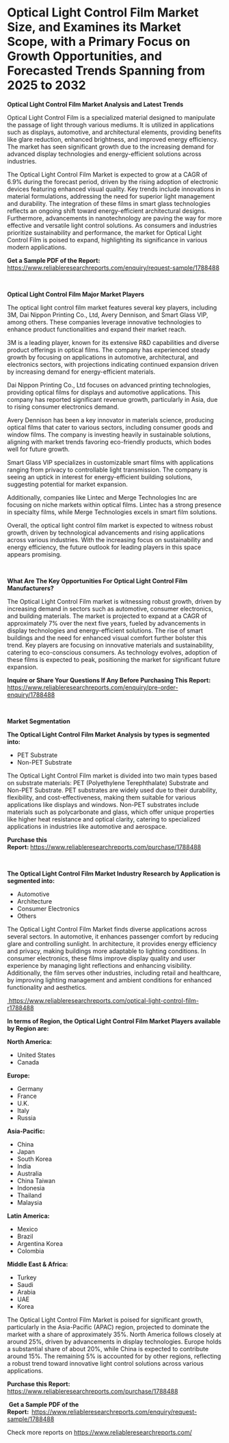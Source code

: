 <p><h1>Optical Light Control Film Market Size, and Examines its Market Scope, with a Primary Focus on Growth Opportunities, and Forecasted Trends Spanning from 2025 to 2032</h1></p><p><strong>Optical Light Control Film Market Analysis and Latest Trends</strong></p>
<p><p>Optical Light Control Film is a specialized material designed to manipulate the passage of light through various mediums. It is utilized in applications such as displays, automotive, and architectural elements, providing benefits like glare reduction, enhanced brightness, and improved energy efficiency. The market has seen significant growth due to the increasing demand for advanced display technologies and energy-efficient solutions across industries.</p><p>The Optical Light Control Film Market is expected to grow at a CAGR of 6.9% during the forecast period, driven by the rising adoption of electronic devices featuring enhanced visual quality. Key trends include innovations in material formulations, addressing the need for superior light management and durability. The integration of these films in smart glass technologies reflects an ongoing shift toward energy-efficient architectural designs. Furthermore, advancements in nanotechnology are paving the way for more effective and versatile light control solutions. As consumers and industries prioritize sustainability and performance, the market for Optical Light Control Film is poised to expand, highlighting its significance in various modern applications.</p></p>
<p><strong>Get a Sample PDF of the Report:&nbsp;</strong> <a href="https://www.reliableresearchreports.com/enquiry/request-sample/1788488?utm_campaign=3057&utm_medium=2&utm_source=Github&utm_content=ia&utm_term=06042025&utm_id=optical-light-control-film">https://www.reliableresearchreports.com/enquiry/request-sample/1788488</a></p>
<p>&nbsp;</p>
<p><strong>Optical Light Control Film Major Market Players</strong></p>
<p><p>The optical light control film market features several key players, including 3M, Dai Nippon Printing Co., Ltd, Avery Dennison, and Smart Glass VIP, among others. These companies leverage innovative technologies to enhance product functionalities and expand their market reach.</p><p>3M is a leading player, known for its extensive R&D capabilities and diverse product offerings in optical films. The company has experienced steady growth by focusing on applications in automotive, architectural, and electronics sectors, with projections indicating continued expansion driven by increasing demand for energy-efficient materials.</p><p>Dai Nippon Printing Co., Ltd focuses on advanced printing technologies, providing optical films for displays and automotive applications. This company has reported significant revenue growth, particularly in Asia, due to rising consumer electronics demand.</p><p>Avery Dennison has been a key innovator in materials science, producing optical films that cater to various sectors, including consumer goods and window films. The company is investing heavily in sustainable solutions, aligning with market trends favoring eco-friendly products, which bodes well for future growth.</p><p>Smart Glass VIP specializes in customizable smart films with applications ranging from privacy to controllable light transmission. The company is seeing an uptick in interest for energy-efficient building solutions, suggesting potential for market expansion.</p><p>Additionally, companies like Lintec and Merge Technologies Inc are focusing on niche markets within optical films. Lintec has a strong presence in specialty films, while Merge Technologies excels in smart film solutions.</p><p>Overall, the optical light control film market is expected to witness robust growth, driven by technological advancements and rising applications across various industries. With the increasing focus on sustainability and energy efficiency, the future outlook for leading players in this space appears promising.</p></p>
<p>&nbsp;</p>
<p><strong>What Are The Key Opportunities For Optical Light Control Film Manufacturers?</strong></p>
<p><p>The Optical Light Control Film market is witnessing robust growth, driven by increasing demand in sectors such as automotive, consumer electronics, and building materials. The market is projected to expand at a CAGR of approximately 7% over the next five years, fueled by advancements in display technologies and energy-efficient solutions. The rise of smart buildings and the need for enhanced visual comfort further bolster this trend. Key players are focusing on innovative materials and sustainability, catering to eco-conscious consumers. As technology evolves, adoption of these films is expected to peak, positioning the market for significant future expansion.</p></p>
<p><strong>Inquire or Share Your Questions If Any Before Purchasing This Report:</strong> <a href="https://www.reliableresearchreports.com/enquiry/pre-order-enquiry/1788488?utm_campaign=3057&utm_medium=2&utm_source=Github&utm_content=ia&utm_term=06042025&utm_id=optical-light-control-film">https://www.reliableresearchreports.com/enquiry/pre-order-enquiry/1788488</a></p>
<p>&nbsp;</p>
<p><strong>Market Segmentation</strong></p>
<p><strong>The Optical Light Control Film Market Analysis by types is segmented into:</strong></p>
<p><ul><li>PET Substrate</li><li>Non-PET Substrate</li></ul></p>
<p><p>The Optical Light Control Film market is divided into two main types based on substrate materials: PET (Polyethylene Terephthalate) Substrate and Non-PET Substrate. PET substrates are widely used due to their durability, flexibility, and cost-effectiveness, making them suitable for various applications like displays and windows. Non-PET substrates include materials such as polycarbonate and glass, which offer unique properties like higher heat resistance and optical clarity, catering to specialized applications in industries like automotive and aerospace.</p></p>
<p><strong>Purchase this Report:&nbsp;</strong><a href="https://www.reliableresearchreports.com/purchase/1788488?utm_campaign=3057&utm_medium=2&utm_source=Github&utm_content=ia&utm_term=06042025&utm_id=optical-light-control-film">https://www.reliableresearchreports.com/purchase/1788488</a></p>
<p>&nbsp;</p>
<p><strong>The Optical Light Control Film Market Industry Research by Application is segmented into:</strong></p>
<p><ul><li>Automotive</li><li>Architecture</li><li>Consumer Electronics</li><li>Others</li></ul></p>
<p><p>The Optical Light Control Film Market finds diverse applications across several sectors. In automotive, it enhances passenger comfort by reducing glare and controlling sunlight. In architecture, it provides energy efficiency and privacy, making buildings more adaptable to lighting conditions. In consumer electronics, these films improve display quality and user experience by managing light reflections and enhancing visibility. Additionally, the film serves other industries, including retail and healthcare, by improving lighting management and ambient conditions for enhanced functionality and aesthetics.</p></p>
<p><a href="https://www.reliableresearchreports.com/optical-light-control-film-r1788488?utm_campaign=3057&utm_medium=2&utm_source=Github&utm_content=ia&utm_term=06042025&utm_id=optical-light-control-film">&nbsp;https://www.reliableresearchreports.com/optical-light-control-film-r1788488</a></p>
<p><strong>In terms of Region, the Optical Light Control Film Market Players available by Region are:</strong></p>
<p>
    <p> <strong> North America: </strong>
        <ul>
            <li>United States</li>
            <li>Canada</li>
        </ul>
        </p> 
    <p> <strong> Europe: </strong>
        <ul>
            <li>Germany</li>
            <li>France</li>
            <li>U.K.</li>
            <li>Italy</li>
            <li>Russia</li>
        </ul>
        </p> 
    <p> <strong> Asia-Pacific: </strong>
        <ul>
            <li>China</li>
            <li>Japan</li>
            <li>South Korea</li>
            <li>India</li>
            <li>Australia</li>
            <li>China Taiwan</li>
            <li>Indonesia</li>
            <li>Thailand</li>
            <li>Malaysia</li>
        </ul>
        </p> 
    <p> <strong> Latin America: </strong>
        <ul>
            <li>Mexico</li>
            <li>Brazil</li>
            <li>Argentina Korea</li>
            <li>Colombia</li>
        </ul>
        </p> 
    <p> <strong> Middle East & Africa: </strong>
        <ul>
            <li>Turkey</li>
            <li>Saudi</li>
            <li>Arabia</li>
            <li>UAE</li>
            <li>Korea</li>
        </ul>
    </p>
    </p>
<p><p>The Optical Light Control Film Market is poised for significant growth, particularly in the Asia-Pacific (APAC) region, projected to dominate the market with a share of approximately 35%. North America follows closely at around 25%, driven by advancements in display technologies. Europe holds a substantial share of about 20%, while China is expected to contribute around 15%. The remaining 5% is accounted for by other regions, reflecting a robust trend toward innovative light control solutions across various applications.</p></p>
<p><strong>Purchase this Report: </strong><a href="https://www.reliableresearchreports.com/purchase/1788488?utm_campaign=3057&utm_medium=2&utm_source=Github&utm_content=ia&utm_term=06042025&utm_id=optical-light-control-film">https://www.reliableresearchreports.com/purchase/1788488</a></p>
<p>&nbsp;<strong>Get a Sample PDF of the Report:&nbsp;&nbsp;</strong><a href="https://www.reliableresearchreports.com/enquiry/request-sample/1788488?utm_campaign=3057&utm_medium=2&utm_source=Github&utm_content=ia&utm_term=06042025&utm_id=optical-light-control-film">https://www.reliableresearchreports.com/enquiry/request-sample/1788488</a></p>
<p><strong></strong></p>
<p>Check more reports on <a href="https://www.reliableresearchreports.com/?utm_campaign=3057&utm_medium=2&utm_source=Github&utm_content=ia&utm_term=06042025&utm_id=optical-light-control-film">https://www.reliableresearchreports.com/</a></p>